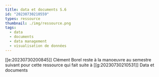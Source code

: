 ```yaml
---
title: data et documents S.6
id: "20230730210559"
types: ressource
thumbnail: ./img/ressource.png 
tags:
  - data
  - documents
  - data management
  - visualisation de données
---
```


[[e:20230730200845]] Clément Borel reste à la manoeuvre au semestre suivant pour cette ressource qui fait suite à [[g:20230730210531]] Data et documents